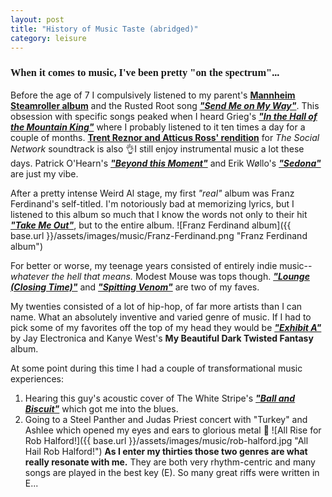 ```yaml
---
layout: post
title: "History of Music Taste (abridged)"
category: leisure
---
```


<h3 style='font-family: "Abril Fatface", serif;'>When it comes to music, I've been pretty "on the spectrum"...</h3>

Before the age of 7 I compulsively listened to my parent's **[Mannheim Steamroller album](https://www.youtube.com/watch?v=Xg5qBbleK0w)** and the Rusted Root song *__["Send Me on My Way"](https://www.youtube.com/watch?v=IGMabBGydC0)__*. This obsession with specific songs peaked when I heard Grieg's *__["In the Hall of the Mountain King"](https://youtu.be/kLp_Hh6DKWc)__* where I probably listened to it ten times a day for a couple of months. **[Trent Reznor and Atticus Ross' rendition](https://youtu.be/TPZtigbbkz4)** for *The Social Network* soundtrack is also 👌I still enjoy instrumental music a lot these days. Patrick O'Hearn's *__["Beyond this Moment"](https://youtu.be/v_nWBzeWQW4)__* and Erik Wøllo's *__["Sedona"](https://youtu.be/bIDTK33YH44)__* are just my vibe.

After a pretty intense Weird Al stage, my first *"real"* album was Franz Ferdinand's self-titled. I'm notoriously bad at memorizing lyrics, but I listened to this album so much that I know the words not only to their hit *__["Take Me Out"](https://youtu.be/Ijk4j-r7qPA)__*, but to the entire album.
![Franz Ferdinand album]({{ base.url }}/assets/images/music/Franz-Ferdinand.png "Franz Ferdinand album")

For better or worse, my teenage years consisted of entirely indie music-- *whatever the hell that means.* Modest Mouse was tops though. *__["Lounge (Closing Time)"](https://youtu.be/muAwTA2XCVA)__* and *__["Spitting Venom"](https://youtu.be/-eifPUvi7kA)__* are two of my faves.

My twenties consisted of a lot of hip-hop, of far more artists than I can name. What an absolutely inventive and varied genre of music. If I had to pick some of my favorites off the top of my head they would be *__["Exhibit A"](https://youtu.be/nJI2ExhhQCs)__* by Jay Electronica and Kanye West's **My Beautiful Dark Twisted Fantasy** album.

At some point during this time I had a couple of transformational music experiences:
1. Hearing this guy's acoustic cover of The White Stripe's *__["Ball and Biscuit"](https://youtu.be/30tTcvQCLy8)__* which got me into the blues.
2. Going to a Steel Panther and Judas Priest concert with "Turkey" and Ashlee which opened my eyes and ears to glorious metal 🤘
![All Rise for Rob Halford!]({{ base.url }}/assets/images/music/rob-halford.jpg "All Hail Rob Halford!")
**As I enter my thirties those two genres are what really resonate with me.** They are both very rhythm-centric and many songs are played in the best key (E). So many great riffs were written in E...
